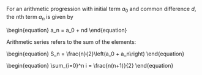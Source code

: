 For an arithmetic progression with initial term $a_0$ and common difference $d$, the $n$th term $a_n$ is given by

\begin{equation}
a_n = a_0 + nd
\end{equation}

Arithmetic series refers to the sum of the elements:

\begin{equation}
S_n = \frac{n}{2}\left(a_0 + a_n\right)
\end{equation}

\begin{equation}
\sum_{i=0}^n i = \frac{n(n+1)}{2}
\end{equation}
